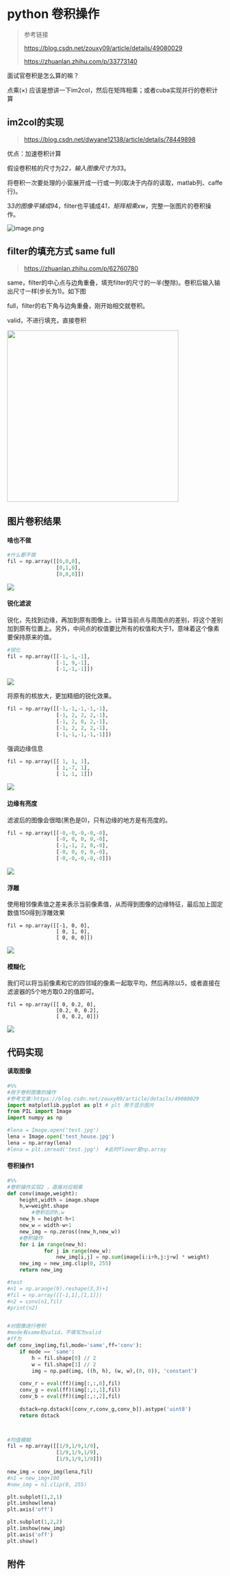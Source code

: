 

# python 卷积操作

> 参考链接
>
> https://blog.csdn.net/zouxy09/article/details/49080029
>
> https://zhuanlan.zhihu.com/p/33773140

面试官卷积是怎么算的嘛？

点乘(×)  应该是想讲一下im2col，然后在矩阵相乘；或者cuba实现并行的卷积计算

## im2col的实现

> https://blog.csdn.net/dwyane12138/article/details/78449898

优点：加速卷积计算

假设卷积核的尺寸为2*2，输入图像尺寸为3*3。

将卷积一次要处理的小窗展开成一行或一列(取决于内存的读取，matlab列、caffe行)。

3*3的图像平铺成9*4，filter也平铺成4*1，矩阵相乘x*w，完整一张图片的卷积操作。

![image.png](https://ws1.sinaimg.cn/large/cdbd77ealy1g8wl3qonizj20gy0643z1.jpg)



## filter的填充方式 same full

> https://zhuanlan.zhihu.com/p/62760780

same，filter的中心点与边角重叠，填充filter的尺寸的一半(整除)。卷积后输入输出尺寸一样(步长为1)。如下图

full，filter的右下角与边角重叠，刚开始相交就卷积。

valid，不进行填充，直接卷积

<img src="https://ws1.sinaimg.cn/large/cdbd77ealy1g8wlaj0is8j20fx0eojrl.jpg" width=400/>

## 图片卷积结果

#### 啥也不做

```python
#什么都不做
fil = np.array([[0,0,0],
				[0,1,0],
				[0,0,0]]) 
```

<img src="https://ws1.sinaimg.cn/large/cdbd77ealy1g8wlcyhyqdj20e705azpp.jpg"/>

#### 锐化滤波

锐化，先找到边缘，再加到原有图像上。计算当前点与周围点的差别，将这个差别加到原有位置上。另外，中间点的权值要比所有的权值和大于1，意味着这个像素要保持原来的值。

```python
#锐化
fil = np.array([[-1,-1,-1],
				[-1, 9,-1],
				[-1,-1,-1]]) 
```

<img src="https://ws1.sinaimg.cn/large/cdbd77ealy1g8wli7idmwj20e5056grl.jpg"/>

将原有的核放大，更加精细的锐化效果。

```python
fil = np.array([[-1,-1,-1,-1,-1],
				[-1, 2, 2, 2,-1],
				[-1, 2, 8, 2,-1],
                [-1, 2, 2, 2,-1],
                [-1,-1,-1,-1,-1]])  
```

强调边缘信息

```python
fil = np.array([[ 1, 1, 1],
				[ 1,-7, 1],
				[ 1, 1, 1]])   
```

<img src="https://ws1.sinaimg.cn/large/cdbd77ealy1g8wm7tdghyj20e9050tev.jpg"/>

#### 边缘有亮度

滤波后的图像会很暗(黑色是0)，只有边缘的地方是有亮度的。

```python
fil = np.array([[-0,-0,-0,-0,-0],
				[-0, 0, 0, 0,-0],
				[-1,-1, 2, 0,-0],
                [-0, 0, 0, 0,-0],
                [-0,-0,-0,-0,-0]]) 
```

<img src="https://ws1.sinaimg.cn/large/cdbd77ealy1g8xhz694chj20ll07n7dv.jpg"/>



#### 浮雕

使用相邻像素值之差来表示当前像素值，从而得到图像的边缘特征，最后加上固定数值150得到浮雕效果

```
fil = np.array([[-1, 0, 0],
				[ 0, 1, 0],
				[ 0, 0, 0]])
```

<img src="https://ws1.sinaimg.cn/large/cdbd77ealy1g8xh8ylezrj20oi08pwq2.jpg"/>

#### 模糊化

 我们可以将当前像素和它的四邻域的像素一起取平均，然后再除以5，或者直接在滤波器的5个地方取0.2的值即可。

```
fil = np.array([[ 0, 0.2, 0],
				[0.2, 0, 0.2],
				[ 0, 0.2, 0]])
```

<img src="https://ws1.sinaimg.cn/large/cdbd77ealy1g8xi6fogcjj20ld07i7e3.jpg"/>



## 代码实现

#### 读取图像

```python
#%% 
#用于卷积图像的操作
#参考文章:https://blog.csdn.net/zouxy09/article/details/49080029
import matplotlib.pyplot as plt # plt 用于显示图片
from PIL import Image
import numpy as np

#lena = Image.open('test.jpg')
lena = Image.open('test_house.jpg')
lena = np.array(lena)
#lena = plt.imread('test.jpg')  #此时flower是np.array
```

#### 卷积操作1

```python
#%%
#卷积操作实现2 ，直接对应相乘
def conv(image,weight):
    height,width = image.shape
    h,w=weight.shape
    	#卷积后的h,w
    new_h = height-h+1
    new_w = width-w+1
    new_img = np.zeros((new_h,new_w))
    #卷积操作
    for i in range(new_h):
    		for j in range(new_w):
    			new_img[i,j] = np.sum(image[i:i+h,j:j+w] * weight)
    new_img = new_img.clip(0, 255)
    return new_img

#test
#n1 = np.arange(9).reshape(3,3)+1
#fil = np.array([[-1,1],[1,1]])
#n2 = conv(n1,fil)
#print(n2)


#对图像进行卷积
#mode有same和valid，不填写为valid
#ff为
def conv_img(img,fil,mode='same',ff='conv'):
    if mode == 'same':
        h = fil.shape[0] // 2
        w = fil.shape[1] // 2
        img = np.pad(img, ((h, h), (w, w),(0, 0)), 'constant')
        
    conv_r = eval(ff)(img[:,:,0],fil)
    conv_g = eval(ff)(img[:,:,1],fil)
    conv_b = eval(ff)(img[:,:,2],fil)
    
    dstack=np.dstack([conv_r,conv_g,conv_b]).astype('uint8')
    return dstack



#均值模糊
fil = np.array([[1/9,1/9,1/9],
				[1/9,1/9,1/9],
				[1/9,1/9,1/9]])    
    
new_img = conv_img(lena,fil)
#n1 = new_img+100
#new_img = n1.clip(0, 255)

plt.subplot(1,2,1)
plt.imshow(lena)
plt.axis('off')

plt.subplot(1,2,2)
plt.imshow(new_img)
plt.axis('off')
plt.show()

```

## 附件


